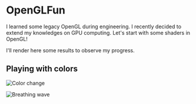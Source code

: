# OpenGLFun

I learned some legacy OpenGL during engineering.
I recently decided to extend my knowledges on GPU computing. Let's start with some shaders in OpenGL!

I'll render here some results to observe my progress.

## Playing with colors

![Color change](/Assets/images/color_changes.gif)

![Breathing wave](/Assets/images/breathing_wave.gif)
